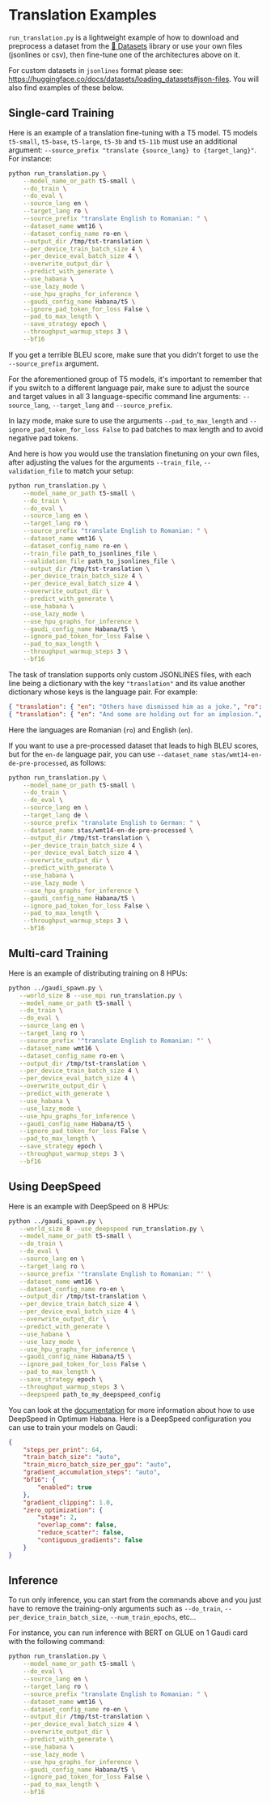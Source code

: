 <!---
Copyright 2022 The HuggingFace Team. All rights reserved.

Licensed under the Apache License, Version 2.0 (the "License");
you may not use this file except in compliance with the License.
You may obtain a copy of the License at

    http://www.apache.org/licenses/LICENSE-2.0

Unless required by applicable law or agreed to in writing, software
distributed under the License is distributed on an "AS IS" BASIS,
WITHOUT WARRANTIES OR CONDITIONS OF ANY KIND, either express or implied.
See the License for the specific language governing permissions and
limitations under the License.
-->

# Translation Examples

`run_translation.py` is a lightweight example of how to download and preprocess a dataset from the [🤗 Datasets](https://github.com/huggingface/datasets) library or use your own files (jsonlines or csv), then fine-tune one of the architectures above on it.

For custom datasets in `jsonlines` format please see: https://huggingface.co/docs/datasets/loading_datasets#json-files.
You will also find examples of these below.


## Single-card Training

Here is an example of a translation fine-tuning with a T5 model.
T5 models `t5-small`, `t5-base`, `t5-large`, `t5-3b` and `t5-11b` must use an additional argument: `--source_prefix "translate {source_lang} to {target_lang}"`. For instance:

```bash
python run_translation.py \
    --model_name_or_path t5-small \
    --do_train \
    --do_eval \
    --source_lang en \
    --target_lang ro \
    --source_prefix "translate English to Romanian: " \
    --dataset_name wmt16 \
    --dataset_config_name ro-en \
    --output_dir /tmp/tst-translation \
    --per_device_train_batch_size 4 \
    --per_device_eval_batch_size 4 \
    --overwrite_output_dir \
    --predict_with_generate \
    --use_habana \
    --use_lazy_mode \
    --use_hpu_graphs_for_inference \
    --gaudi_config_name Habana/t5 \
    --ignore_pad_token_for_loss False \
    --pad_to_max_length \
    --save_strategy epoch \
    --throughput_warmup_steps 3 \
    --bf16
```

If you get a terrible BLEU score, make sure that you didn't forget to use the `--source_prefix` argument.

For the aforementioned group of T5 models, it's important to remember that if you switch to a different language pair, make sure to adjust the source and target values in all 3 language-specific command line arguments: `--source_lang`, `--target_lang` and `--source_prefix`.

In lazy mode, make sure to use the arguments `--pad_to_max_length` and `--ignore_pad_token_for_loss False` to pad batches to max length and to avoid negative pad tokens.

And here is how you would use the translation finetuning on your own files, after adjusting the
values for the arguments `--train_file`, `--validation_file` to match your setup:

```bash
python run_translation.py \
    --model_name_or_path t5-small \
    --do_train \
    --do_eval \
    --source_lang en \
    --target_lang ro \
    --source_prefix "translate English to Romanian: " \
    --dataset_name wmt16 \
    --dataset_config_name ro-en \
    --train_file path_to_jsonlines_file \
    --validation_file path_to_jsonlines_file \
    --output_dir /tmp/tst-translation \
    --per_device_train_batch_size 4 \
    --per_device_eval_batch_size 4 \
    --overwrite_output_dir \
    --predict_with_generate \
    --use_habana \
    --use_lazy_mode \
    --use_hpu_graphs_for_inference \
    --gaudi_config_name Habana/t5 \
    --ignore_pad_token_for_loss False \
    --pad_to_max_length \
    --throughput_warmup_steps 3 \
    --bf16
```

The task of translation supports only custom JSONLINES files, with each line being a dictionary with the key `"translation"` and its value another dictionary whose keys is the language pair. For example:

```json
{ "translation": { "en": "Others have dismissed him as a joke.", "ro": "Alții l-au numit o glumă." } }
{ "translation": { "en": "And some are holding out for an implosion.", "ro": "Iar alții așteaptă implozia." } }
```
Here the languages are Romanian (`ro`) and English (`en`).

If you want to use a pre-processed dataset that leads to high BLEU scores, but for the `en-de` language pair, you can use `--dataset_name stas/wmt14-en-de-pre-processed`, as follows:

```bash
python run_translation.py \
    --model_name_or_path t5-small \
    --do_train \
    --do_eval \
    --source_lang en \
    --target_lang de \
    --source_prefix "translate English to German: " \
    --dataset_name stas/wmt14-en-de-pre-processed \
    --output_dir /tmp/tst-translation \
    --per_device_train_batch_size 4 \
    --per_device_eval_batch_size 4 \
    --overwrite_output_dir \
    --predict_with_generate \
    --use_habana \
    --use_lazy_mode \
    --use_hpu_graphs_for_inference \
    --gaudi_config_name Habana/t5 \
    --ignore_pad_token_for_loss False \
    --pad_to_max_length \
    --throughput_warmup_steps 3 \
    --bf16
 ```


 ## Multi-card Training

 Here is an example of distributing training on 8 HPUs:

 ```bash
python ../gaudi_spawn.py \
    --world_size 8 --use_mpi run_translation.py \
    --model_name_or_path t5-small \
    --do_train \
    --do_eval \
    --source_lang en \
    --target_lang ro \
    --source_prefix '"translate English to Romanian: "' \
    --dataset_name wmt16 \
    --dataset_config_name ro-en \
    --output_dir /tmp/tst-translation \
    --per_device_train_batch_size 4 \
    --per_device_eval_batch_size 4 \
    --overwrite_output_dir \
    --predict_with_generate \
    --use_habana \
    --use_lazy_mode \
    --use_hpu_graphs_for_inference \
    --gaudi_config_name Habana/t5 \
    --ignore_pad_token_for_loss False \
    --pad_to_max_length \
    --save_strategy epoch \
    --throughput_warmup_steps 3 \
    --bf16
```


## Using DeepSpeed

 Here is an example with DeepSpeed on 8 HPUs:

 ```bash
python ../gaudi_spawn.py \
    --world_size 8 --use_deepspeed run_translation.py \
    --model_name_or_path t5-small \
    --do_train \
    --do_eval \
    --source_lang en \
    --target_lang ro \
    --source_prefix '"translate English to Romanian: "' \
    --dataset_name wmt16 \
    --dataset_config_name ro-en \
    --output_dir /tmp/tst-translation \
    --per_device_train_batch_size 4 \
    --per_device_eval_batch_size 4 \
    --overwrite_output_dir \
    --predict_with_generate \
    --use_habana \
    --use_lazy_mode \
    --use_hpu_graphs_for_inference \
    --gaudi_config_name Habana/t5 \
    --ignore_pad_token_for_loss False \
    --pad_to_max_length \
    --save_strategy epoch \
    --throughput_warmup_steps 3 \
    --deepspeed path_to_my_deepspeed_config
```

You can look at the [documentation](https://huggingface.co/docs/optimum/habana/usage_guides/deepspeed) for more information about how to use DeepSpeed in Optimum Habana.
Here is a DeepSpeed configuration you can use to train your models on Gaudi:
```json
{
    "steps_per_print": 64,
    "train_batch_size": "auto",
    "train_micro_batch_size_per_gpu": "auto",
    "gradient_accumulation_steps": "auto",
    "bf16": {
        "enabled": true
    },
    "gradient_clipping": 1.0,
    "zero_optimization": {
        "stage": 2,
        "overlap_comm": false,
        "reduce_scatter": false,
        "contiguous_gradients": false
    }
}
```


## Inference

To run only inference, you can start from the commands above and you just have to remove the training-only arguments such as `--do_train`, `--per_device_train_batch_size`, `--num_train_epochs`, etc...

For instance, you can run inference with BERT on GLUE on 1 Gaudi card with the following command:
```bash
python run_translation.py \
    --model_name_or_path t5-small \
    --do_eval \
    --source_lang en \
    --target_lang ro \
    --source_prefix "translate English to Romanian: " \
    --dataset_name wmt16 \
    --dataset_config_name ro-en \
    --output_dir /tmp/tst-translation \
    --per_device_eval_batch_size 4 \
    --overwrite_output_dir \
    --predict_with_generate \
    --use_habana \
    --use_lazy_mode \
    --use_hpu_graphs_for_inference \
    --gaudi_config_name Habana/t5 \
    --ignore_pad_token_for_loss False \
    --pad_to_max_length \
    --bf16
```
